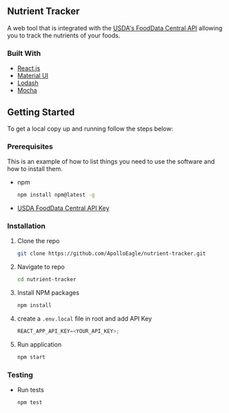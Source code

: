 <!-- ABOUT THE PROJECT -->

## Nutrient Tracker

A web tool that is integrated with the [USDA's FoodData Central API](https://fdc.nal.usda.gov/) allowing you to track the nutrients of your foods.

### Built With

- [React.js](https://reactjs.org/)
- [Material UI](https://mui.com/)
- [Lodash](https://lodash.com/)
- [Mocha](https://mochajs.org/)

<!-- GETTING STARTED -->

## Getting Started

To get a local copy up and running follow the steps below:

### Prerequisites

This is an example of how to list things you need to use the software and how to install them.

- npm
  ```sh
  npm install npm@latest -g
  ```
- [USDA FoodData Central API Key](https://fdc.nal.usda.gov/api-key-signup.html)

### Installation

1. Clone the repo
   ```sh
   git clone https://github.com/ApolloEagle/nutrient-tracker.git
   ```
2. Navigate to repo
   ```sh
   cd nutrient-tracker
   ```
3. Install NPM packages
   ```sh
   npm install
   ```
4. create a `.env.local` file in root and add API Key
   ```js
   REACT_APP_API_KEY=<YOUR_API_KEY>;
   ```
5. Run application
   ```sh
   npm start
   ```

### Testing

- Run tests
  ```sh
  npm test
  ```
